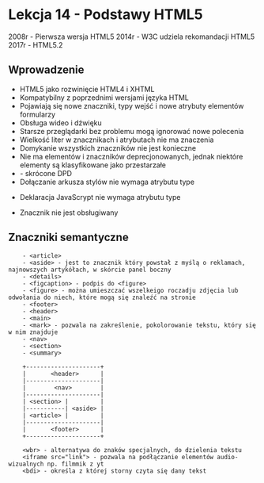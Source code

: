 # Lekcja 14 - Podstawy HTML5

2008r - Pierwsza wersja HTML5
2014r - W3C udziela rekomandacji HTML5
2017r - HTML5.2

## Wprowadzenie
- HTML5 jako rozwinięcie HTML4 i XHTML
- Kompatybilny z poprzednimi wersjami języka HTML
- Pojawiają się nowe znaczniki, typy wejść i nowe atrybuty elementów formularzy
- Obsługa wideo i dźwięku
- Starsze przeglądarki bez problemu mogą ignorować nowe polecenia
- Wielkość liter w znacznikach i atrybutach nie ma znaczenia
- Domykanie wszystkich znaczników nie jest konieczne
- Nie ma elementów i znaczników deprecjonowanych, jednak niektóre elementy są klasyfikowane jako przestarzałe
- <!doctype html> - skrócone DPD
- Dołączanie arkusza stylów nie wymaga atrybutu type

<link rel="stylesheet" href="style.css">

- Deklaracja JavaScrypt nie wymaga atrybutu type

<script src="plik.js"></script>

- Znacznik <basefont> nie jest obsługiwany

## Znaczniki semantyczne

        - <article>
        - <aside> - jest to znacznik który powstał z myślą o reklamach, najnowszych artykółach, w skórcie panel boczny
        - <details>
        - <figcaption> - podpis do <figure>
        - <figure> - można umieszczać wszelkeigo roczadju zdjęcia lub odwołania do niech, które mogą się znaleźć na stronie
        - <footer>
        - <header>
        - <main>
        - <mark> - pozwala na zakreślenie, pokolorowanie tekstu, który się w nim znajduje
        - <nav>
        - <section>
        - <summary>

        +---------------------+
        |       <header>      |
        |---------------------|
        |        <nav>        |
        |---------------------|
        | <section> |         |
        |-----------| <aside> |
        | <article> |         |
        |---------------------|
        |       <footer>      |
        +---------------------+

        <wbr> - alternatywa do znaków specjalnych, do dzielenia tekstu
        <iframe src="link"> - pozwala na podłączanie elementów audio-wizualnych np. filmmik z yt
        <bdi> - określa z której storny czyta się dany tekst 
